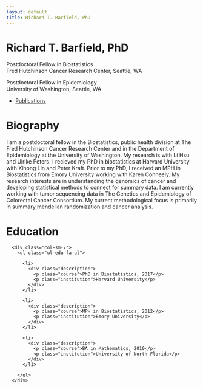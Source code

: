 ```yaml
---
layout: default
title: Richard T. Barfield, PhD
---
```

<html lang="en-us">
<div class="blurb">
	<h1>Richard T. Barfield, PhD</h1>
	<p>Postdoctoral Fellow in Biostatistics <br> Fred Hutchinson Cancer Research Center, Seattle, WA </p>
        <p>Postdoctoral Fellow in Epidemiology <br> University of Washington, Seattle, WA </p>	
</div><!-- /.blurb -->


- [Publications](pages/publications.html)



<h1 id="biography">Biography</h1>

<p>I am a postdoctoral fellow in the Biostatistics, public health division at The Fred Hutchinson Cancer Research Center and in the Department of Epidemiology at the University of Washington. My research is with Li Hsu and Ulrike Peters. I recieved my PhD in biostatistics at Harvard University with Xihong Lin and Peter Kraft. Prior to my PhD, I received an MPH in Biostatistics from Emory University working with Karen Conneely. My research interests are in understanding the genomics of cancer and developing statistical methods to connect for summary data. I am currently working with tumor sequencing data in The Genetics and Epidemiology of Colorectal Cancer Consortium.  My current methodological focus is primarily in summary mendelian randomization and cancer analysis.</p>

<h1 id="education">Education</h1>
 
      <div class="col-sm-7">
        <ul class="ul-edu fa-ul">
          
          <li>
            <div class="description">
              <p class="course">PhD in Biostatistics, 2017</p>
              <p class="institution">Harvard University</p>
            </div>
          </li>

          <li>
            <div class="description">
              <p class="course">MPH in Biostatistics, 2012</p>
              <p class="institution">Emory University</p>
            </div>
          </li>
          
          <li>
            <div class="description">
              <p class="course">BA in Mathematics, 2010</p>
              <p class="institution">University of North Florida</p>
            </div>
          </li>
          
        </ul>
      </div>

